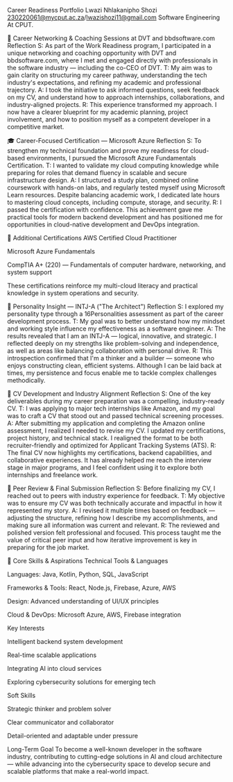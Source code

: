 Career Readiness Portfolio
Lwazi Nhlakanipho Shozi 230220061@mycput.ac.za/lwazishozi11@gmail.com
Software Engineering At CPUT.

🧭 Career Networking & Coaching Sessions at DVT and bbdsoftware.com
Reflection
S: As part of the Work Readiness program, I participated in a unique networking and coaching opportunity with DVT and bbdsoftware.com, where I met and engaged directly with professionals in the software industry — including the co-CEO of DVT.
T: My aim was to gain clarity on structuring my career pathway, understanding the tech industry's expectations, and refining my academic and professional trajectory.
A: I took the initiative to ask informed questions, seek feedback on my CV, and understand how to approach internships, collaborations, and industry-aligned projects.
R: This experience transformed my approach. I now have a clearer blueprint for my academic planning, project involvement, and how to position myself as a competent developer in a competitive market.

🎓 Career-Focused Certification — Microsoft Azure
Reflection
S: To strengthen my technical foundation and prove my readiness for cloud-based environments, I pursued the Microsoft Azure Fundamentals Certification.
T: I wanted to validate my cloud computing knowledge while preparing for roles that demand fluency in scalable and secure infrastructure design.
A: I structured a study plan, combined online coursework with hands-on labs, and regularly tested myself using Microsoft Learn resources. Despite balancing academic work, I dedicated late hours to mastering cloud concepts, including compute, storage, and security.
R: I passed the certification with confidence. This achievement gave me practical tools for modern backend development and has positioned me for opportunities in cloud-native development and DevOps integration.

📜 Additional Certifications
AWS Certified Cloud Practitioner

Microsoft Azure Fundamentals

CompTIA A+ (220) — Fundamentals of computer hardware, networking, and system support

These certifications reinforce my multi-cloud literacy and practical knowledge in system operations and security.

🧠 Personality Insight — INTJ-A ("The Architect")
Reflection
S: I explored my personality type through a 16Personalities assessment as part of the career development process.
T: My goal was to better understand how my mindset and working style influence my effectiveness as a software engineer.
A: The results revealed that I am an INTJ-A — logical, innovative, and strategic. I reflected deeply on my strengths like problem-solving and independence, as well as areas like balancing collaboration with personal drive.
R: This introspection confirmed that I'm a thinker and a builder — someone who enjoys constructing clean, efficient systems. Although I can be laid back at times, my persistence and focus enable me to tackle complex challenges methodically.

📝 CV Development and Industry Alignment
Reflection
S: One of the key deliverables during my career preparation was a compelling, industry-ready CV.
T: I was applying to major tech internships like Amazon, and my goal was to craft a CV that stood out and passed technical screening processes.
A: After submitting my application and completing the Amazon online assessment, I realized I needed to revise my CV. I updated my certifications, project history, and technical stack. I realigned the format to be both recruiter-friendly and optimized for Applicant Tracking Systems (ATS).
R: The final CV now highlights my certifications, backend capabilities, and collaborative experiences. It has already helped me reach the interview stage in major programs, and I feel confident using it to explore both internships and freelance work.

💬 Peer Review & Final Submission
Reflection
S: Before finalizing my CV, I reached out to peers with industry experience for feedback.
T: My objective was to ensure my CV was both technically accurate and impactful in how it represented my story.
A: I revised it multiple times based on feedback — adjusting the structure, refining how I describe my accomplishments, and making sure all information was current and relevant.
R: The reviewed and polished version felt professional and focused. This process taught me the value of critical peer input and how iterative improvement is key in preparing for the job market.

🔧 Core Skills & Aspirations
Technical Tools & Languages

Languages: Java, Kotlin, Python, SQL, JavaScript

Frameworks & Tools: React, Node.js, Firebase, Azure, AWS

Design: Advanced understanding of UI/UX principles

Cloud & DevOps: Microsoft Azure, AWS, Firebase integration

Key Interests

Intelligent backend system development

Real-time scalable applications

Integrating AI into cloud services

Exploring cybersecurity solutions for emerging tech

Soft Skills

Strategic thinker and problem solver

Clear communicator and collaborator

Detail-oriented and adaptable under pressure

Long-Term Goal
To become a well-known developer in the software industry, contributing to cutting-edge solutions in AI and cloud architecture — while advancing into the cybersecurity space to develop secure and scalable platforms that make a real-world impact.
